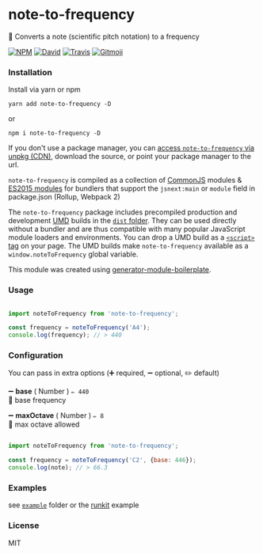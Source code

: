 # note-to-frequency

🎼 Converts a note (scientific pitch notation) to a frequency

[![NPM](https://img.shields.io/npm/v/note-to-frequency.svg?style=flat-square)](https://www.npmjs.com/package/note-to-frequency)
[![David](https://img.shields.io/david/duivvv/note-to-frequency.svg?style=flat-square)](https://david-dm.org/duivvv/note-to-frequency)
[![Travis](https://img.shields.io/travis/duivvv/note-to-frequency/master.svg?style=flat-square)](https://travis-ci.org/duivvv/note-to-frequency)
[![Gitmoji](https://img.shields.io/badge/gitmoji-%20😜%20😍-FFDD67.svg?style=flat-square)](https://gitmoji.carloscuesta.me/)

### Installation

Install via yarn or npm

	yarn add note-to-frequency -D

or

	npm i note-to-frequency -D


If you don't use a package manager, you can [access `note-to-frequency` via unpkg (CDN)](https://unpkg.com/note-to-frequency/), download the source, or point your package manager to the url.

`note-to-frequency` is compiled as a collection of [CommonJS](http://webpack.github.io/docs/commonjs.html) modules & [ES2015 modules](http://www.2ality.com/2014/09/es6-modules-final.html) for bundlers that support the `jsnext:main` or `module` field in package.json (Rollup, Webpack 2)

The `note-to-frequency` package includes precompiled production and development [UMD](https://github.com/umdjs/umd) builds in the [`dist` folder](https://unpkg.com/note-to-frequency/dist/). They can be used directly without a bundler and are thus compatible with many popular JavaScript module loaders and environments. You can drop a UMD build as a [`<script>` tag](https://unpkg.com/note-to-frequency) on your page. The UMD builds make `note-to-frequency` available as a `window.noteToFrequency` global variable.

This module was created using [generator-module-boilerplate](https://github.com/duivvv/generator-module-boilerplate).

### Usage

```js

import noteToFrequency from 'note-to-frequency';

const frequency = noteToFrequency('A4');
console.log(frequency); // > 440

```

### Configuration

You can pass in extra options (➕ required, ➖ optional, ✏️ default)

➖ **base** ( Number ) ` ✏️ 440 `
<br/> 📝 base frequency

➖ **maxOctave** ( Number ) ` ✏️ 8 `
<br/> 📝 max octave allowed


```js

import noteToFrequency from 'note-to-frequency';

const frequency = noteToFrequency('C2', {base: 446});
console.log(note); // > 66.3

```

### Examples

see [`example`](example/script.js) folder or the [runkit](https://runkit.com/duivvv/note-to-frequency) example

### License

MIT

